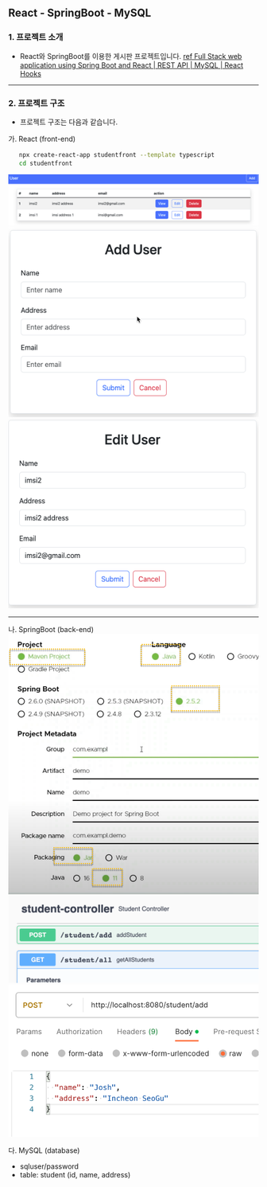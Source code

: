 ## React - SpringBoot - MySQL
### 1. 프로젝트 소개
- React와 SpringBoot를 이용한 게시판 프로젝트입니다.
[ref Full Stack web application using Spring Boot and React | REST API | MySQL | React Hooks](https://www.youtube.com/watch?v=O_XL9oQ1_To)

---
### 2. 프로젝트 구조
- 프로젝트 구조는 다음과 같습니다.

가. React (front-end)
```bash
   npx create-react-app studentfront --template typescript
   cd studentfront
```
   ![ref list user](client01.png)
   ![ref reg user](client02.png)
   ![ref edit user](client03.png)


---
나. SpringBoot (back-end)
   ![ref springInitializer](spring_initializer.png)
   ![ref student add, getall](student_cr.png)
   ![ref student get, delete](student_cr1.png)

다. MySQL (database)
   - sqluser/password
   - table: student (id, name, address)
